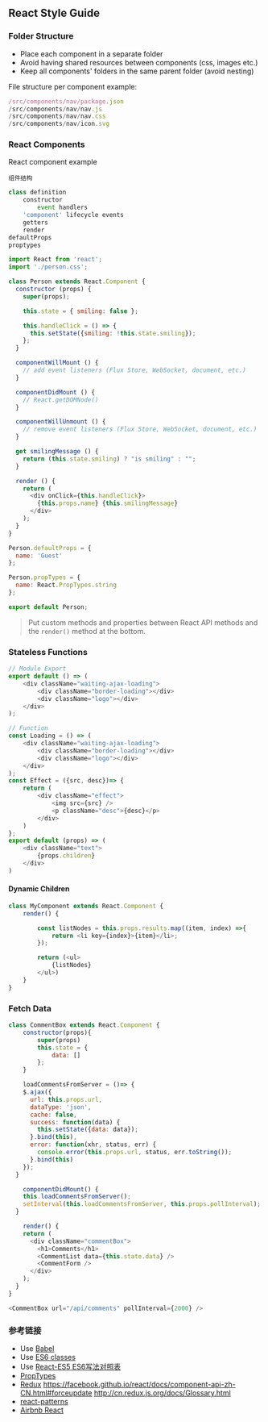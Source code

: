 ## React Style Guide

### Folder Structure

- Place each component in a separate folder
- Avoid having shared resources between components (css, images etc.)
- Keep all components' folders in the same parent folder (avoid nesting)

File structure per component example:

```js
/src/components/nav/package.json
/src/components/nav/nav.js
/src/components/nav/nav.css
/src/components/nav/icon.svg
```

### React Components

React component example

`组件结构`

```js
class definition
	constructor
		event handlers
	'component' lifecycle events
	getters
	render
defaultProps
proptypes
```


```js
import React from 'react';
import './person.css';

class Person extends React.Component {
  constructor (props) {
    super(props);

    this.state = { smiling: false };

    this.handleClick = () => {
      this.setState({smiling: !this.state.smiling});
    };
  }

  componentWillMount () {
    // add event listeners (Flux Store, WebSocket, document, etc.)
  }

  componentDidMount () {
    // React.getDOMNode()
  }

  componentWillUnmount () {
    // remove event listeners (Flux Store, WebSocket, document, etc.)
  }

  get smilingMessage () {
    return (this.state.smiling) ? "is smiling" : "";
  }

  render () {
    return (
      <div onClick={this.handleClick}>
        {this.props.name} {this.smilingMessage}
      </div>
    );
  }
}

Person.defaultProps = {
  name: 'Guest'
};

Person.propTypes = {
  name: React.PropTypes.string
};

export default Person;

```

> Put custom methods and properties between React API methods and the `render()` method at the bottom.

### Stateless Functions

```js
// Module Export
export default () => (
	<div className="waiting-ajax-loading">
		<div className="border-loading"></div>
		<div className="logo"></div>
	</div>
);

// Function
const Loading = () => (
	<div className="waiting-ajax-loading">
		<div className="border-loading"></div>
		<div className="logo"></div>
	</div>
);
const Effect = ({src, desc})=> {
	return (
		<div className="effect">
			<img src={src} />
			<p className="desc">{desc}</p>
		</div>
	)
};
export default (props) => (
	<div className="text">
		{props.children}
	</div>
)
```

#### Dynamic Children

```js
class MyComponent extends React.Component {
	render() {

		const listNodes = this.props.results.map((item, index) =>{
			return <li key={index}>{item}</li>;
		});

		return (<ul>
			{listNodes}
		</ul>)
	}
}

```

### Fetch Data

```js
class CommentBox extends React.Component {
	constructor(props){
		super(props)
		this.state = {
			data: []
		};
	}

	loadCommentsFromServer = ()=> {
    $.ajax({
      url: this.props.url,
      dataType: 'json',
      cache: false,
      success: function(data) {
        this.setState({data: data});
      }.bind(this),
      error: function(xhr, status, err) {
        console.error(this.props.url, status, err.toString());
      }.bind(this)
    });
  }

	componentDidMount() {
    this.loadCommentsFromServer();
    setInterval(this.loadCommentsFromServer, this.props.pollInterval);
  }

	render() {
    return (
      <div className="commentBox">
        <h1>Comments</h1>
        <CommentList data={this.state.data} />
        <CommentForm />
      </div>
    );
  }
}

<CommentBox url="/api/comments" pollInterval={2000} />
```

###  参考链接

- Use [Babel](https://babeljs.io/docs/learn-es6/)
- Use [ES6 classes](http://babeljs.io/blog/2015/06/07/react-on-es6-plus/)
- Use [React-ES5 ES6写法对照表](http://bbs.reactnative.cn/topic/15/react-react-native-%E7%9A%84es5-es6%E5%86%99%E6%B3%95%E5%AF%B9%E7%85%A7%E8%A1%A8)
- [PropTypes](https://facebook.github.io/react/docs/reusable-components-zh-CN.html)
- [Redux](http://redux.js.org/)
https://facebook.github.io/react/docs/component-api-zh-CN.html#forceupdate
http://cn.redux.js.org/docs/Glossary.html
- [react-patterns](https://github.com/planningcenter/react-patterns#component-organization)
- [Airbnb React](https://github.com/JasonBoy/javascript/tree/master/react)
